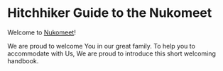 Hitchhiker Guide to the Nukomeet
================================

Welcome to [Nukomeet](http://nukomeet.com)!

We are proud to welcome You in our great family. To help you to accommodate with Us, We are proud to introduce this short welcoming handbook.